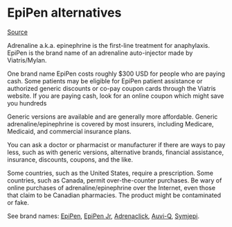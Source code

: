 # EpiPen alternatives

[Source](https://www.drugs.com/article/epipen-cost-alternatives.html)

Adrenaline a.k.a. epinephrine is the first-line treatment for anaphylaxis. EpiPen is the brand name of an adrenaline auto-injector made by Viatris/Mylan.

One brand name EpiPen costs roughly $300 USD for people who are paying cash. Some patients may be eligible for EpiPen patient assistance or authorized generic discounts or co-pay coupon cards through the Viatris website. If you are paying cash, look for an online coupon which might save you hundreds

Generic versions are available and are generally more affordable. Generic adrenaline/epinephrine is covered by most insurers, including Medicare, Medicaid, and commercial insurance plans.

You can ask a doctor or pharmacist or manufacturer if there are ways to pay less, such as with generic versions, alternative brands, financial assistance, insurance, discounts, coupons, and the like. 

Some countries, such as the United States, require a prescription. Some countries, such as Canada, permit over-the-counter purchases. Be wary of online purchases of adrenaline/epinephrine over the Internet, even those that claim to be Canadian pharmacies. The product might be contaminated or fake.

See brand names: [EpiPen](../epipen/), [EpiPen Jr](../epipen-jr), [Adrenaclick](../adrenaclick), [Auvi-Q](../auvi-q/), [Symjepi](../symjepi/).
